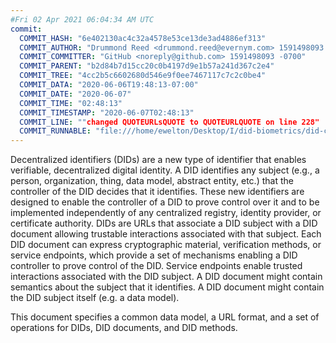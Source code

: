 ```yaml
---
#Fri 02 Apr 2021 06:04:34 AM UTC
commit:
  COMMIT_HASH: "6e402130ac4c32a4578e53ce13de3ad4886ef313"
  COMMIT_AUTHOR: "Drummond Reed <drummond.reed@evernym.com> 1591498093 -0700"
  COMMIT_COMMITTER: "GitHub <noreply@github.com> 1591498093 -0700"
  COMMIT_PARENT: "b2d84b7d15cc20c0b4197d9e1b57a241d367c2e4"
  COMMIT_TREE: "4cc2b5c6602680d546e9f0ee7467117c7c2c0be4"
  COMMIT_DATA: "2020-06-06T19:48:13-07:00"
  COMMIT_DATE: "2020-06-07"
  COMMIT_TIME: "02:48:13"
  COMMIT_TIMESTAMP: "2020-06-07T02:48:13"
  COMMIT_LINE: ""changed QUOTEURLsQUOTE to QUOTEURLQUOTE on line 228"
  COMMIT_RUNNABLE: "file:///home/ewelton/Desktop/I/did-biometrics/did-core-dataset/analysis/gitinfo/6e402130ac4c32a4578e53ce13de3ad4886ef313/snapshot/index.html"
---
```


<section id="abstract">
<p>
<a>Decentralized identifiers</a> (DIDs) are a new type of identifier that
enables verifiable, decentralized digital identity. A <a>DID</a> identifies any
subject (e.g., a person, organization, thing, data model, abstract entity, etc.)
that the controller of the <a>DID</a> decides that it identifies. These new
identifiers are designed to enable the controller of a <a>DID</a> to prove
control over it and to be implemented independently of any centralized registry,
identity provider, or certificate authority. <a>DID</a>s are URLs that associate
a <a>DID subject</a> with a <a>DID document</a> allowing trustable interactions
associated with that subject. Each <a>DID document</a> can express cryptographic
material, verification methods, or <a>service endpoints</a>, which provide a set
of mechanisms enabling a <a>DID controller</a> to prove control of the
<a>DID</a>. <a>Service endpoints</a> enable trusted interactions associated with
the <a>DID subject</a>. A <a>DID document</a> might contain semantics about the
subject that it identifies. A <a>DID document</a> might contain the <a>DID
subject</a> itself (e.g. a data model).
    </p>
<p>
This document specifies a common data model, a URL format, and a set of
operations for <a>DIDs</a>, <a>DID documents</a>, and <a>DID methods</a>.
    </p>
</section>
